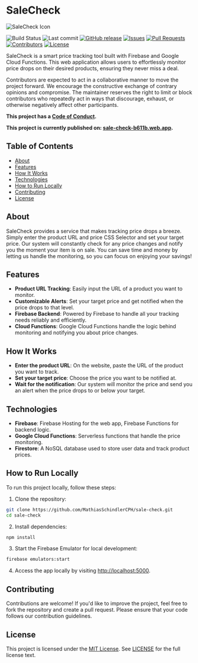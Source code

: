 # SaleCheck
![SaleCheck Icon](https://sale-check-b611b.web.app/assets/favicon.png)

![Build Status](https://img.shields.io/github/workflow/status/MathiasSchindlerCPH/sale-check/CI)
![Last commit](https://img.shields.io/github/last-commit/MathiasSchindlerCPH/sale-check)
[![GitHub release](https://img.shields.io/github/release/MathiasSchindlerCPH/sale-check.svg)](https://github.com/MathiasSchindlerCPH/sale-check/releases)
[![Issues](https://img.shields.io/github/issues/MathiasSchindlerCPH/sale-check.svg)](https://github.com/MathiasSchindlerCPH/sale-check/issues)
[![Pull Requests](https://img.shields.io/github/issues-pr/MathiasSchindlerCPH/sale-check.svg)](https://github.com/MathiasSchindlerCPH/sale-check/pulls)
[![Contributors](https://img.shields.io/github/contributors/MathiasSchindlerCPH/sale-check.svg)](https://github.com/MathiasSchindlerCPH/sale-check/graphs/contributors)
[![License](https://img.shields.io/github/license/MathiasSchindlerCPH/sale-check.svg)](https://opensource.org/licenses/MIT)

SaleCheck is a smart price tracking tool built with Firebase and Google Cloud Functions. This web application allows users to effortlessly monitor price drops on their desired products, ensuring they never miss a deal.

Contributors are expected to act in a collaborative manner to move the project forward. We encourage the constructive exchange of contrary opinions and compromise. The maintainer reserves the right to limit or block contributors who repeatedly act in ways that discourage, exhaust, or otherwise negatively affect other participants.

**This project has a [Code of Conduct](./CODE_OF_CONDUCT.md).**

**This project is currently published on: [sale-check-b611b.web.app](https://sale-check-b611b.web.app/).**

## Table of Contents
- [About](#about)
- [Features](#features)
- [How It Works](#how-it-works)
- [Technologies](#technologies)
- [How to Run Locally](#how-to-run-locally)
- [Contributing](#contributing)
- [License](#license)

## About
SaleCheck provides a service that makes tracking price drops a breeze. Simply enter the product URL and price CSS Selector and set your target price. Our system will constantly check for any price changes and notify you the moment your item is on sale. You can save time and money by letting us handle the monitoring, so you can focus on enjoying your savings!


## Features
- **Product URL Tracking**: Easily input the URL of a product you want to monitor.
- **Customizable Alerts**: Set your target price and get notified when the price drops to that level.
- **Firebase Backend**: Powered by Firebase to handle all your tracking needs reliably and efficiently.
- **Cloud Functions**: Google Cloud Functions handle the logic behind monitoring and notifying you about price changes.

## How It Works
- **Enter the product URL**: On the website, paste the URL of the product you want to track.
- **Set your target price**: Choose the price you want to be notified at.
- **Wait for the notification**: Our system will monitor the price and send you an alert when the price drops to or below your target.

## Technologies
- **Firebase**: Firebase Hosting for the web app, Firebase Functions for backend logic.
- **Google Cloud Functions**: Serverless functions that handle the price monitoring.
- **Firestore**: A NoSQL database used to store user data and track product prices.

## How to Run Locally
To run this project locally, follow these steps:

1. Clone the repository:
```bash
git clone https://github.com/MathiasSchindlerCPH/sale-check.git
cd sale-check
```

2. Install dependencies:
```bash
npm install
```

3. Start the Firebase Emulator for local development:
```bash
firebase emulators:start
```

4. Access the app locally by visiting [http://localhost:5000](http://localhost:5000).

## Contributing
Contributions are welcome! If you'd like to improve the project, feel free to fork the repository and create a pull request. Please ensure that your code follows our contribution guidelines.

## License
This project is licensed under the [MIT License](https://opensource.org/licenses/MIT). See [LICENSE](./LICENSE) for the full
license text. 
